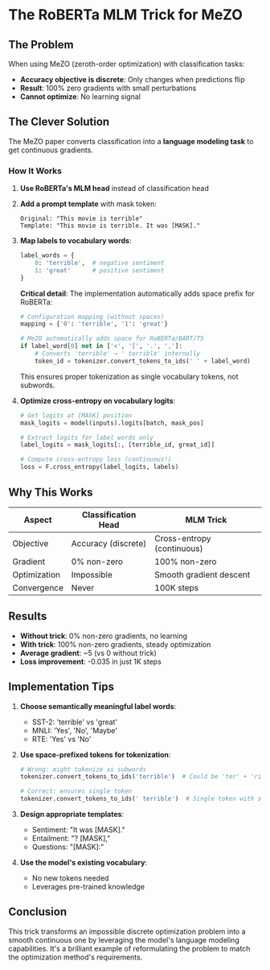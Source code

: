 # The RoBERTa MLM Trick for MeZO

## The Problem

When using MeZO (zeroth-order optimization) with classification tasks:
- **Accuracy objective is discrete**: Only changes when predictions flip
- **Result**: 100% zero gradients with small perturbations
- **Cannot optimize**: No learning signal

## The Clever Solution

The MeZO paper converts classification into a **language modeling task** to get continuous gradients.

### How It Works

1. **Use RoBERTa's MLM head** instead of classification head
2. **Add a prompt template** with mask token:
   ```
   Original: "This movie is terrible"
   Template: "This movie is terrible. It was [MASK]."
   ```

3. **Map labels to vocabulary words**:
   ```python
   label_words = {
       0: 'terrible',  # negative sentiment
       1: 'great'      # positive sentiment
   }
   ```
   
   **Critical detail**: The implementation automatically adds space prefix for RoBERTa:
   ```python
   # Configuration mapping (without spaces)
   mapping = {'0': 'terrible', '1': 'great'}
   
   # MeZO automatically adds space for RoBERTa/BART/T5
   if label_word[0] not in ['<', '[', '.', ',']:
       # Converts 'terrible' → ' terrible' internally
       token_id = tokenizer.convert_tokens_to_ids(' ' + label_word)
   ```
   
   This ensures proper tokenization as single vocabulary tokens, not subwords.

4. **Optimize cross-entropy on vocabulary logits**:
   ```python
   # Get logits at [MASK] position
   mask_logits = model(inputs).logits[batch, mask_pos]
   
   # Extract logits for label words only
   label_logits = mask_logits[:, [terrible_id, great_id]]
   
   # Compute cross-entropy loss (continuous!)
   loss = F.cross_entropy(label_logits, labels)
   ```

## Why This Works

| Aspect | Classification Head | MLM Trick |
|--------|-------------------|-----------|
| Objective | Accuracy (discrete) | Cross-entropy (continuous) |
| Gradient | 0% non-zero | 100% non-zero |
| Optimization | Impossible | Smooth gradient descent |
| Convergence | Never | 100K steps |

## Results

- **Without trick**: 0% non-zero gradients, no learning
- **With trick**: 100% non-zero gradients, steady optimization
- **Average gradient**: ~5 (vs 0 without trick)
- **Loss improvement**: -0.035 in just 1K steps

## Implementation Tips

1. **Choose semantically meaningful label words**:
   - SST-2: 'terrible' vs 'great'
   - MNLI: 'Yes', 'No', 'Maybe'
   - RTE: 'Yes' vs 'No'

2. **Use space-prefixed tokens for tokenization**:
   ```python
   # Wrong: might tokenize as subwords
   tokenizer.convert_tokens_to_ids('terrible')  # Could be 'ter' + 'rible'
   
   # Correct: ensures single token
   tokenizer.convert_tokens_to_ids(' terrible')  # Single token with space prefix
   ```

3. **Design appropriate templates**:
   - Sentiment: "It was [MASK]."
   - Entailment: "? [MASK],"
   - Questions: "[MASK]:"

4. **Use the model's existing vocabulary**:
   - No new tokens needed
   - Leverages pre-trained knowledge

## Conclusion

This trick transforms an impossible discrete optimization problem into a smooth continuous one by leveraging the model's language modeling capabilities. It's a brilliant example of reformulating the problem to match the optimization method's requirements.